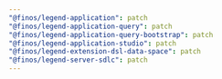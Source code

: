 ```yaml
---
"@finos/legend-application": patch
"@finos/legend-application-query": patch
"@finos/legend-application-query-bootstrap": patch
"@finos/legend-application-studio": patch
"@finos/legend-extension-dsl-data-space": patch
"@finos/legend-server-sdlc": patch
---
```

